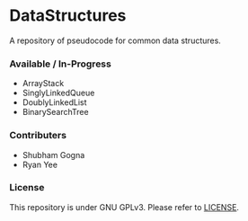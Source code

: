 # DataStructures
A repository of pseudocode for common data structures.

### Available / In-Progress
- ArrayStack
- SinglyLinkedQueue
- DoublyLinkedList
- BinarySearchTree

### Contributers
- Shubham Gogna
- Ryan Yee

### License
This repository is under GNU GPLv3. Please refer to [LICENSE](https://github.com/s-gogna/DataStructures/blob/master/LICENSE).
